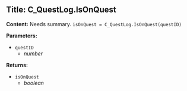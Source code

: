 ## Title: C_QuestLog.IsOnQuest

**Content:**
Needs summary.
`isOnQuest = C_QuestLog.IsOnQuest(questID)`

**Parameters:**
- `questID`
  - *number*

**Returns:**
- `isOnQuest`
  - *boolean*